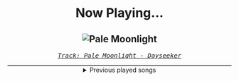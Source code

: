 <div align="center"> 
<h1>Now Playing...</h1>

![Pale Moonlight](https://i.scdn.co/image/ab67616d00001e023dbcf71014fd342f6e78031a)
--
_<samp><a href="https://open.spotify.com/track/1IQA1li1Io3D5WY6RNekD6">Track: Pale Moonlight - Dayseeker</a></samp>_

<div style="border: 1px #4B5054 solid"></div>
<details>
  <summary>
    Previous played songs
  </summary>
  <table>
    <thead>
      <tr>
        <th>
          Artist
        </th>
        <th>
          Song
        </th>
        <th>
          Link
        </th>
      </tr>
    </thead>
    <tbody>
      <tr><td>Dayseeker</td><td>Pale Moonlight</td><td><a href="https://open.spotify.com/track/1IQA1li1Io3D5WY6RNekD6">https://open.spotify.com/track/1IQA1li1Io3D5WY6RNekD6</a></td></tr><tr><td>Bad Omens</td><td>Specter</td><td><a href="https://open.spotify.com/track/5krhWYmWIKJhI96deUujm8">https://open.spotify.com/track/5krhWYmWIKJhI96deUujm8</a></td></tr><tr><td>Bad Omens</td><td>Specter</td><td><a href="https://open.spotify.com/track/5krhWYmWIKJhI96deUujm8">https://open.spotify.com/track/5krhWYmWIKJhI96deUujm8</a></td></tr><tr><td>Bad Omens</td><td>Specter</td><td><a href="https://open.spotify.com/track/5krhWYmWIKJhI96deUujm8">https://open.spotify.com/track/5krhWYmWIKJhI96deUujm8</a></td></tr><tr><td>KATSEYE</td><td>Gnarly</td><td><a href="https://open.spotify.com/track/1j15Ar0qGDzIR0v3CQv3JL">https://open.spotify.com/track/1j15Ar0qGDzIR0v3CQv3JL</a></td></tr><tr><td>Young Medicine</td><td>Shinjū</td><td><a href="https://open.spotify.com/track/5kRt4Kyze46Pv59LOeP74c">https://open.spotify.com/track/5kRt4Kyze46Pv59LOeP74c</a></td></tr><tr><td>Celldweller</td><td>Breakout</td><td><a href="https://open.spotify.com/track/0Xgb65yseZqP0zB52Q3dbc">https://open.spotify.com/track/0Xgb65yseZqP0zB52Q3dbc</a></td></tr><tr><td>Jay Ray</td><td>Crucial Fracture</td><td><a href="https://open.spotify.com/track/4IuvomES5Eesufqa5Whe0g">https://open.spotify.com/track/4IuvomES5Eesufqa5Whe0g</a></td></tr><tr><td>Jay Ray</td><td>Beyond the Past</td><td><a href="https://open.spotify.com/track/2JPGT0aLXzU5WKLCq5SUpc">https://open.spotify.com/track/2JPGT0aLXzU5WKLCq5SUpc</a></td></tr><tr><td>Colorblind</td><td>Shameless</td><td><a href="https://open.spotify.com/track/264o1J6TbPQQobRxSu1pOt">https://open.spotify.com/track/264o1J6TbPQQobRxSu1pOt</a></td></tr><tr><td>CANTERVICE</td><td>The Masquerade</td><td><a href="https://open.spotify.com/track/3CmmcZ12AaIwvRNCbUeQf9">https://open.spotify.com/track/3CmmcZ12AaIwvRNCbUeQf9</a></td></tr><tr><td>TSS</td><td>Breaking Bones</td><td><a href="https://open.spotify.com/track/70wYtOYfnQpfkeGF7AFpqY">https://open.spotify.com/track/70wYtOYfnQpfkeGF7AFpqY</a></td></tr><tr><td>STARSET</td><td>TOKSIK</td><td><a href="https://open.spotify.com/track/6DfhnJxvmj0A9L9x8uRqi6">https://open.spotify.com/track/6DfhnJxvmj0A9L9x8uRqi6</a></td></tr><tr><td>Stain the Canvas</td><td>Inevitable</td><td><a href="https://open.spotify.com/track/1mrBs33qx218fSZ6d6Zb7d">https://open.spotify.com/track/1mrBs33qx218fSZ6d6Zb7d</a></td></tr><tr><td>THE DEFECT</td><td>ANNIHILATE</td><td><a href="https://open.spotify.com/track/1aten7TE0ijaHcQxVAMqay">https://open.spotify.com/track/1aten7TE0ijaHcQxVAMqay</a></td></tr><tr><td>Young Medicine</td><td>Not Human</td><td><a href="https://open.spotify.com/track/6jMOg10ltpAfUB58kP9TZE">https://open.spotify.com/track/6jMOg10ltpAfUB58kP9TZE</a></td></tr><tr><td>STARSET</td><td>BRAVE NEW WORLD</td><td><a href="https://open.spotify.com/track/48wRafxTmI1wDfTap2b0eb">https://open.spotify.com/track/48wRafxTmI1wDfTap2b0eb</a></td></tr><tr><td>The Plague</td><td>Bleeding In The Snow</td><td><a href="https://open.spotify.com/track/2mT8AvZhmh9S9knucj23Fa">https://open.spotify.com/track/2mT8AvZhmh9S9knucj23Fa</a></td></tr><tr><td>THE DEFECT</td><td>DREAMWALKER</td><td><a href="https://open.spotify.com/track/1AWPkWi9gwHSzN8n3SDDjx">https://open.spotify.com/track/1AWPkWi9gwHSzN8n3SDDjx</a></td></tr><tr><td>ANDROMEDA</td><td>MONTAGEM COMA</td><td><a href="https://open.spotify.com/track/2UbLtO7CH3jhez0n2T7uDC">https://open.spotify.com/track/2UbLtO7CH3jhez0n2T7uDC</a></td></tr>
    </tbody>
  </table>
</details>

</div>
